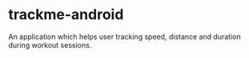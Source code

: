 # trackme-android
An application which helps user tracking speed, distance and duration during workout sessions.
